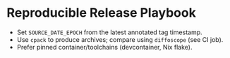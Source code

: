 # Reproducible Release Playbook
- Set `SOURCE_DATE_EPOCH` from the latest annotated tag timestamp.
- Use `cpack` to produce archives; compare using `diffoscope` (see CI job).
- Prefer pinned container/toolchains (devcontainer, Nix flake).
